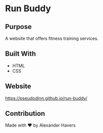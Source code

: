 # Run Buddy

## Purpose
A website that offers fitness training services.

## Built With
* HTML
* CSS

## Website
https://pseudodjnn.github.io/run-buddy/

## Contribution
Made with ❤️ by Alexander Havers
